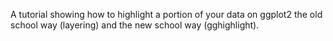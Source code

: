 A tutorial showing how to highlight a portion of your data on ggplot2 the old school way (layering) and the new school way (gghighlight). 

